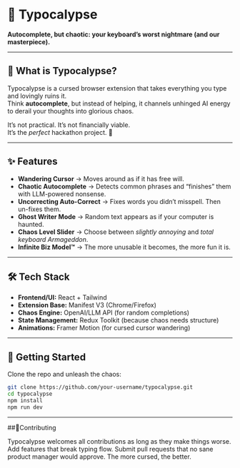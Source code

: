 # 🔮 Typocalypse

**Autocomplete, but chaotic: your keyboard’s worst nightmare (and our masterpiece).**

---

## 🧨 What is Typocalypse?
Typocalypse is a cursed browser extension that takes everything you type and lovingly ruins it.  
Think **autocomplete**, but instead of helping, it channels unhinged AI energy to derail your thoughts into glorious chaos.  

It’s not practical. It’s not financially viable.  
It’s the *perfect* hackathon project. 🚀

---

## ✨ Features
- **Wandering Cursor** → Moves around as if it has free will.  
- **Chaotic Autocomplete** → Detects common phrases and “finishes” them with LLM-powered nonsense.  
- **Uncorrecting Auto-Correct** → Fixes words you didn’t misspell. Then un-fixes them.  
- **Ghost Writer Mode** → Random text appears as if your computer is haunted.  
- **Chaos Level Slider** → Choose between *slightly annoying* and *total keyboard Armageddon*.  
- **Infinite Biz Model™** → The more unusable it becomes, the more fun it is.  

---

## 🛠️ Tech Stack
- **Frontend/UI:** React + Tailwind  
- **Extension Base:** Manifest V3 (Chrome/Firefox)  
- **Chaos Engine:** OpenAI/LLM API (for random completions)  
- **State Management:** Redux Toolkit (because chaos needs structure)  
- **Animations:** Framer Motion (for cursed cursor wandering)  

---

## 🚀 Getting Started
Clone the repo and unleash the chaos:

```bash
git clone https://github.com/your-username/typocalypse.git
cd typocalypse
npm install
npm run dev
```
---

##🤟Contributing

Typocalypse welcomes all contributions as long as they make things worse.
Add features that break typing flow.
Submit pull requests that no sane product manager would approve.
The more cursed, the better.
